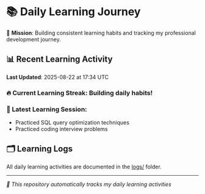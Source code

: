 # 📚 Daily Learning Journey

🎯 **Mission**: Building consistent learning habits and tracking my professional development journey.

## 📊 Recent Learning Activity

**Last Updated**: 2025-08-22 at 17:34 UTC

### 🔥 Current Learning Streak: Building daily habits!

### 📝 Latest Learning Session:
- Practiced SQL query optimization techniques
- Practiced coding interview problems

## 🗂️ Learning Logs

All daily learning activities are documented in the [logs/](./logs/) folder.

---
*🤖 This repository automatically tracks my daily learning activities*
